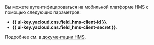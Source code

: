 Вы можете аутентифицироваться на мобильной платформе HMS с помощью следующих параметров:
* **{{ ui-key.yacloud.cns.field_hms-client-id }}**.
* **{{ ui-key.yacloud.cns.field_hms-client-secret }}**.

Подробнее см. в [документации HMS](https://developer.huawei.com/consumer/en/doc/hmscore-common-Guides/get-started-hmscore-0000001212585589).